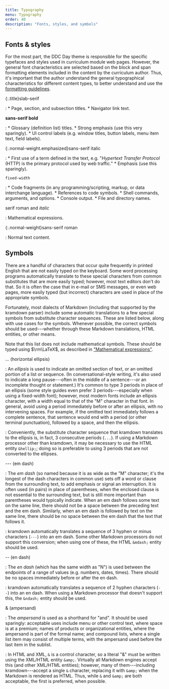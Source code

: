 ```yaml
---
title: Typography
menu: Typography
order: 40
description: "Fonts, styles, and symbols"
---
```


## Fonts & styles

For the most part, the DDC Day theme is responsible for the specific typefaces and styles used in curriculum module web pages. However, the general font characteristics are selected based on the block and span formatting elements included in the content by the curriculum author. Thus, it's important that the author understand the general typographical characteristics for different content types, to better understand and use the [formatting guidelines](formatting.md).

{:.title}slab-serif

: 
    * Page, section, and subsection titles.
    * Navigator link text.

**sans-serif bold**

: 
    * Glossary (definition list) titles.
    * Strong emphasis (use this very sparingly).
    * UI control labels (e.g. window titles, button labels, menu item text, field labels).

{:.normal-weight.emphasized}sans-serif italic

: 
    * First use of a term defined in the text, e.g. "_Hypertext Transfer Protocol_ (HTTP) is the primary protocol used by web traffic."
    * Emphasis (use this sparingly).
    
`fixed-width`

: 
    * Code fragments (in any programming/scripting, markup, or data interchange language).
    * References to code symbols.
    * Shell commands, arguments, and options.
    * Console output.
    * File and directory names.
    
$\text{serif roman and }italic$

: Mathematical expressions.

{:.normal-weight}sans-serif roman

: Normal text content.

## Symbols

There are a handful of characters that occur quite frequently in printed English that are not easily typed on the keyboard. Some word processing programs automatically translate to these special characters from common substitutes that are more easily typed; however, most text editors don't do that. So it is often the case that in e-mail or SMS messages, or even web pages, more easily typed (but incorrect) characters are used in place of the appropriate symbols. 

Fortunately, most dialects of Markdown (including that supported by the kramdown parser) include some automatic translations to a few special symbols from substitute character sequences. These are listed below, along with use cases for the symbols. Whenever possible, the correct symbols should be used---whether through these Markdown translations, HTML entities, or other means.

Note that this list does not include mathematical symbols. These should be typed using $\rm\LaTeX$, as described in ["Mathematical expressions"](formatting.md#mathematical-expressions).

... (horizontal ellipsis)

: An _ellipsis_ is used to indicate an omitted section of text, or an omitted portion of a list or sequence. (In conversational-style writing, it's also used to indicate a long pause---often in the middle of a sentence---or an incomplete thought or statement.) It's common to type 3 periods in place of an ellipsis (some style guides even prefer 3 periods---especially when using a fixed-width font); however, most modern fonts include an ellipsis character, with a width equal to that of the "M" character in that font. In general, avoid using a period immediately before or after an ellipsis, with no intervening spaces. For example, if the omitted text immediately follows a complete sentence, that sentence would end with a period (or other terminal punctuation), followed by a space, and then the ellipsis.

: Conveniently, the substitute character sequence that kramdown translates to the ellipsis is, in fact, 3 consecutive periods (`...`). If using a Markdown processor other than kramdown, it may be necessary to use the HTML entity `&hellip;`; doing so is preferable to using 3 periods that are not converted to the ellipses.

--- (em dash)

: The _em dash_ (so named because it is as wide as the "M" character; it's the longest of the dash characters in common use) sets off a word or clause from the surrounding text, to add emphasis or signal an interruption. It is often used (in pairs) in place of parentheses, when the enclosed clause is not essential to the surrounding text, but is still more important than parentheses would typically indicate. When an em dash follows some text on the same line, there should not be a space between the preceding text and the em dash. Similarly, when an em dash is followed by text on the same line, there should be no space between the em dash that the text that follows it.

: kramdown automatically translates a sequence of 3 hyphen or minus characters (`---`) into an em dash. Some other Markdown processors do not support this conversion; when using one of these, the HTML `&mdash;` entity should be used.

-- (en dash)

: The _en dash_ (which has the same width as "N") is used between the endpoints of a range of values (e.g. numbers, dates, times). There should be no spaces immediately before or after the en dash. 

: kramdown automatically translates a sequence of 2 hyphen characters (`--`) into an en dash. When using a Markdown processor that doesn't support this, the `&ndash;` entity should be used.

& (ampersand)

: The _ampersand_ is used as a shorthand for "and". It should be used sparingly: acceptable uses include menu or other control text, where space is at a premium; names of products or organizational entities, where the ampersand is part of the formal name; and compound lists, where a single list item may consist of multiple terms, with the ampersand used before the last item in the sublist. 

: In HTML and XML, `&` is a control character, so a literal "&" must be written using the XML/HTML entity `&amp;`. Virtually all Markdown engines accept this (and other XML/HTML entities); however, many of them---including kramdown---accept a single `&` character, replacing it with `&amp;` when the Markdown is rendered as HTML. Thus, while `&` and `&amp;` are both acceptable, the first is preferred, when possible.
